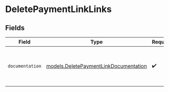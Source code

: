 # DeletePaymentLinkLinks


## Fields

| Field                                                                                | Type                                                                                 | Required                                                                             | Description                                                                          |
| ------------------------------------------------------------------------------------ | ------------------------------------------------------------------------------------ | ------------------------------------------------------------------------------------ | ------------------------------------------------------------------------------------ |
| `documentation`                                                                      | [models.DeletePaymentLinkDocumentation](../models/deletepaymentlinkdocumentation.md) | :heavy_check_mark:                                                                   | The URL to the generic Mollie API error handling guide.                              |
